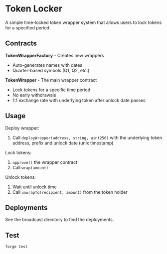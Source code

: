 # Token Locker

A simple time-locked token wrapper system that allows users to lock tokens for a specified period.

## Contracts

**TokenWrapperFactory** - Creates new wrappers

- Auto-generates names with dates
- Quarter-based symbols (Q1, Q2, etc.)

**TokenWrapper** - The main wrapper contract

- Lock tokens for a specific time period
- No early withdrawals
- 1:1 exchange rate with underlying token after unlock date passes

## Usage

Deploy wrapper:

1. Call `deployWrapper(address, string, uint256)` with the underlying token address, prefix and unlock date (unix timestamp)

Lock tokens:

1. `approve()` the wrapper contract
2. Call `wrap(amount)`

Unlock tokens:

1. Wait until unlock time
2. Call `unwrapTo(recipient, amount)` from the token holder

## Deployments

See the broadcast directory to find the deployments.

## Test

```bash
forge test
```
